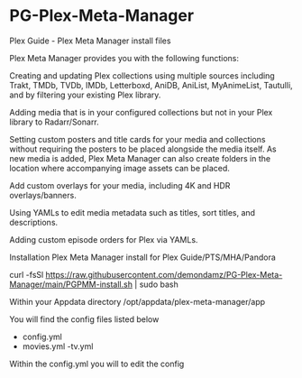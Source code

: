# PG-Plex-Meta-Manager
Plex Guide - Plex Meta Manager install files

Plex Meta Manager provides you with the following functions:

Creating and updating Plex collections using multiple sources including Trakt, TMDb, TVDb, IMDb, Letterboxd, AniDB, AniList, MyAnimeList, Tautulli, and by filtering your existing Plex library.

Adding media that is in your configured collections but not in your Plex library to Radarr/Sonarr.

Setting custom posters and title cards for your media and collections without requiring the posters to be placed alongside the media itself. As new media is added, Plex Meta Manager can also create folders in the location where accompanying image assets can be placed.

Add custom overlays for your media, including 4K and HDR overlays/banners.

Using YAMLs to edit media metadata such as titles, sort titles, and descriptions.

Adding custom episode orders for Plex via YAMLs.


Installation
Plex Meta Manager install for Plex Guide/PTS/MHA/Pandora 


curl -fsSl https://raw.githubusercontent.com/demondamz/PG-Plex-Meta-Manager/main/PGPMM-install.sh | sudo bash 

Within your Appdata directory /opt/appdata/plex-meta-manager/app

You will find the config files listed below 

- config.yml
- movies.yml
-tv.yml

Within the config.yml you will to edit the config 
